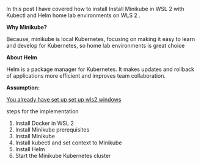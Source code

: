 
In this post I have covered how to install  Install Minikube in WSL 2 with Kubectl and Helm home lab environments on WLS 2 . 

__Why Minikube?__

Because, minikube is local Kubernetes, focusing on making it easy to learn and develop for Kubernetes, so home lab environments is great  choice 

__About Helm__

Helm is a package manager for Kubernetes. It makes updates and rollback of applications more efficient and improves team collaboration.


__Assumption:__

<ins>You already have set up set up wls2 windows</ins>

steps for the implementation

1. Install Docker in WSL 2
2. Install Minikube prerequisites
3. Install Minikube
4. Install kubectl and set context to Minikube
5. Install Helm
6. Start the Minikube Kubernetes cluster
